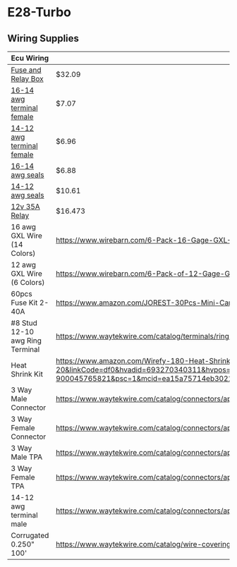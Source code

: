 # E28-Turbo


## Wiring Supplies
| Ecu Wiring                      |                                                                                                                                                                                                                                                                                                                               |        |
| ------------------------------- | ----------------------------------------------------------------------------------------------------------------------------------------------------------------------------------------------------------------------------------------------------------------------------------------------------------------------------- | ------ |
| [Fuse and Relay Box](https://www.waytekwire.com/product/eaton-s-bussmann-series-15305-4-0-4-rtmr-mini-fuse) | $32.09  |
| [16-14 awg terminal female](https://www.waytekwire.com/product/aptiv-12129409-metri-pack-280-series-16-14-ga) | $7.07   |
| [14-12 awg terminal female](https://www.waytekwire.com/product/aptiv-12110845-metri-pack-280-series-14-12-ga) | $6.96   |
| [16-14 awg seals](https://www.waytekwire.com/product/aptiv-15324980-metri-pack-280) | $6.88   |
| [14-12 awg seals](https://www.waytekwire.com/product/aptiv-15324981-metri-pack-280-series-cable-seal) | $10.61  |
| [12v 35A Relay](https://www.waytekwire.com/product/picker-pc785-1c-12s-r-x-35a-280-micro-relay-74659?srsltid=AfmBOooN27f4Ldaq2lhs0xXSYbfA45JLAtFEFMKkR5VmTS2V2MxwJJ7a) | $16.473 |
| 16 awg GXL Wire (14 Colors)     | https://www.wirebarn.com/6-Pack-16-Gage-GXL-Wire---------------------SIX-6-Colors-25-Foot-Each-Color---------------Red-Black-Blue-Green-Yellow-Brown-_p_15.html                                                                                                                                                               | 69.94  |
| 12 awg GXL Wire (6 Colors)      | https://www.wirebarn.com/6-Pack-of-12-Gage-GXL-Wire---------------------SIX-6-Colors-25-Foot-Each-Color---------------Red-Black-Blue-Green-Yellow-Brown-_p_1.html                                                                                                                                                             | 62.69  |
| 60pcs Fuse Kit 2-40A            | https://www.amazon.com/JOREST-30Pcs-Mini-Car-Fuse/dp/B09B3X7R24?source=ps-sl-shoppingads-lpcontext&ref_=fplfs&smid=A3HKHUWLSF6TT5&th=1                                                                                                                                                                                        | 6.99   |
| #8 Stud 12-10 awg Ring Terminal | https://www.waytekwire.com/catalog/terminals/ring-terminals/molex-19069-0205-ring-terminal-12-10-ga                                                                                                                                                                                                                           | 12.65  |
| Heat Shrink Kit                 | https://www.amazon.com/Wirefy-180-Heat-Shrink-Tubing/dp/B084GDLSCK/ref=asc_df_B084GDLSCK/?tag=hyprod-20&linkCode=df0&hvadid=693270340311&hvpos=&hvnetw=g&hvrand=5305995165868138759&hvpone=&hvptwo=&hvqmt=&hvdev=c&hvdvcmdl=&hvlocint=&hvlocphy=9191265&hvtargid=pla-900045765821&psc=1&mcid=ea15a75714eb30219f83bc9167c8b993 | 14.99  |
| 3 Way Male Connector            | https://www.waytekwire.com/catalog/connectors/aptiv-metri-pack-280-series/aptiv-15300003-metri-pack-280-series-3-way                                                                                                                                                                                                          | 5.29   |
| 3 Way Female Connector          | https://www.waytekwire.com/catalog/connectors/aptiv-metri-pack-280-series/aptiv-12040977-metri-pack-3-way-female-connector                                                                                                                                                                                                    | 10.71  |
| 3 Way Male TPA                  | https://www.waytekwire.com/catalog/connectors/aptiv-metri-pack-280-series/aptiv-15300015-metri-pack-280-series-tpa                                                                                                                                                                                                            | 5.6    |
| 3 Way Female TPA                | https://www.waytekwire.com/catalog/connectors/aptiv-metri-pack-280-series/aptiv-12034145-metri-pack-280-series-tpa                                                                                                                                                                                                            | 8      |
| 14-12 awg terminal male         | https://www.waytekwire.com/catalog/connectors/aptiv-metri-pack-280-series/aptiv-12129497-metri-pack-280-series-14-12-ga                                                                                                                                                                                                       | 16.56  |
| Corrugated 0.250" 100'          | https://www.waytekwire.com/catalog/wire-coverings-and-protection/corrugated-loom/corrugated-loom-lcn-250-100-split-nylon                                                                                                                                                                                                      | 20.44  |